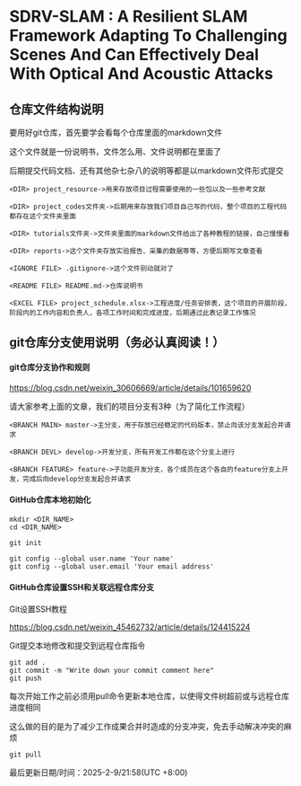 # SDRV-SLAM : A Resilient SLAM Framework Adapting To Challenging Scenes And Can Effectively Deal With Optical And Acoustic Attacks

## 仓库文件结构说明

要用好git仓库，首先要学会看每个仓库里面的markdown文件

这个文件就是一份说明书，文件怎么用、文件说明都在里面了

后期提交代码文档、还有其他杂七杂八的说明等都是以markdown文件形式提交

```
<DIR> project_resource->用来存放项目过程需要使用的一些包以及一些参考文献

<DIR> project_codes文件夹->后期用来存放我们项目自己写的代码，整个项目的工程代码都存在这个文件夹里面

<DIR> tutorials文件夹->文件夹里面的markdown文件给出了各种教程的链接，自己慢慢看

<DIR> reports->这个文件夹存放实验报告、采集的数据等等，方便后期写文章查看

<IGNORE FILE> .gitignore->这个文件别动就对了

<README FILE> README.md->仓库说明书

<EXCEL FILE> project_schedule.xlsx->工程进度/任务安排表，这个项目的开展阶段，阶段内的工作内容和负责人，各项工作时间和完成进度，后期通过此表记录工作情况
```

## git仓库分支使用说明（务必认真阅读！）

#### git仓库分支协作和规则

https://blog.csdn.net/weixin_30606669/article/details/101659620

请大家参考上面的文章，我们的项目分支有3种（为了简化工作流程）

```
<BRANCH MAIN> master->主分支，用于存放已经稳定的代码版本，禁止向该分支发起合并请求

<BRANCH DEVL> develop->开发分支，所有开发工作都在这个分支上进行

<BRANCH FEATURE> feature->子功能开发分支，各个成员在这个各自的feature分支上开发，完成后向develop分支发起合并请求
```

#### GitHub仓库本地初始化

```
mkdir <DIR_NAME>
cd <DIR_NAME>

git init

git config --global user.name 'Your name'
git config --global user.email 'Your email address'
```

#### GitHub仓库设置SSH和关联远程仓库分支

Git设置SSH教程

https://blog.csdn.net/weixin_45462732/article/details/124415224

Git提交本地修改和提交到远程仓库指令

```
git add .
git commit -m "Write down your commit comment here"
git push
```

每次开始工作之前必须用pull命令更新本地仓库，以使得文件树超前或与远程仓库进度相同

这么做的目的是为了减少工作成果合并时造成的分支冲突，免去手动解决冲突的麻烦

``` 
git pull
```

最后更新日期/时间：2025-2-9/21:58(UTC +8:00)
